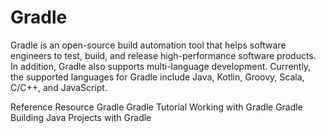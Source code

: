 # Gradle

Gradle is an open-source build automation tool that helps software engineers to test, build, and release high-performance software products. In addition, Gradle also supports multi-language development. Currently, the supported languages for Gradle include Java, Kotlin, Groovy, Scala, C/C++, and JavaScript.

<ResourceGroupTitle>Reference Resource</ResourceGroupTitle>
<BadgeLink colorScheme='blue' badgeText='Official Website' href='https://gradle.org/'>Gradle</BadgeLink>
<BadgeLink badgeText='Watch' href='https://youtu.be/kONQCIAcWeI'>Gradle Tutorial</BadgeLink>
<BadgeLink badgeText='Watch' href='https://youtu.be/6V6G3RyxEMk'>Working with Gradle</BadgeLink>
<BadgeLink colorScheme='yellow' badgeText='Read' href='https://www.javatpoint.com/gradle'>Gradle</BadgeLink>
<BadgeLink colorScheme='yellow' badgeText='Read' href='https://spring.io/guides/gs/gradle/'>Building Java Projects with Gradle</BadgeLink>